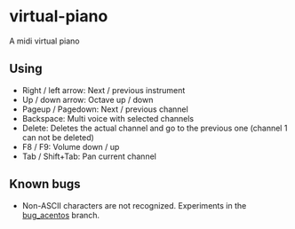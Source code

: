 # virtual-piano

A midi virtual piano

## Using

* Right / left arrow: Next / previous instrument
* Up / down arrow: Octave up / down
* Pageup / Pagedown: Next / previous channel
* Backspace: Multi voice with selected channels
* Delete: Deletes the actual channel and go to the previous one (channel 1 can not be deleted)
* F8 / F9: Volume down / up
* Tab / Shift+Tab: Pan current channel

## Known bugs

* Non-ASCII characters are not recognized. Experiments in the [bug_acentos](https://github.com/JosielSantos/virtual-piano/tree/bug_acentos) branch.
